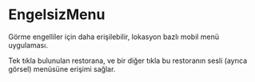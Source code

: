# EngelsizMenu
Görme engelliler için daha erişilebilir, lokasyon bazlı mobil menü uygulaması.

Tek tıkla bulunulan restorana, ve bir diğer tıkla bu restoranın sesli (ayrıca görsel) menüsüne erişimi sağlar.
